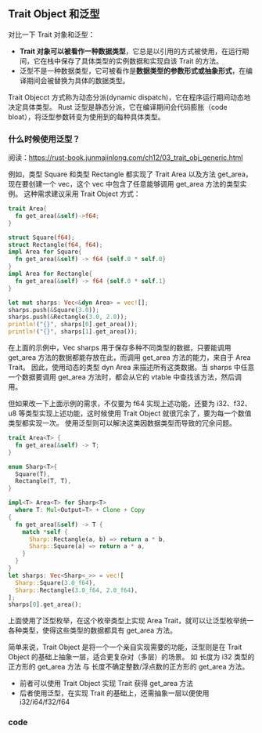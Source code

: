 ## Trait Object 和泛型

对比一下 Trait 对象和泛型：

- **Trait 对象可以被看作一种数据类型**，它总是以引用的方式被使用，在运行期间，它在栈中保存了具体类型的实例数据和实现自该 Trait 的方法。
- 泛型不是一种数据类型，它可被看作是**数据类型的参数形式或抽象形式**，在编译期间会被替换为具体的数据类型。

Trait Objecct 方式称为动态分派(dynamic dispatch)，它在程序运行期间动态地决定具体类型。
Rust 泛型是静态分派，它在编译期间会代码膨胀（code bloat），将泛型参数转变为使用到的每种具体类型。

### 什么时候使用泛型？

阅读：https://rust-book.junmajinlong.com/ch12/03_trait_obj_generic.html

例如，类型 Square 和类型 Rectangle 都实现了 Trait Area 以及方法 get_area，现在要创建一个 vec，这个 vec 中包含了任意能够调用 get_area 方法的类型实例。
这种需求建议采用 Trait Object 方式：

```rs
trait Area{
  fn get_area(&self)->f64;
}

struct Square(f64);
struct Rectangle(f64, f64);
impl Area for Square{
  fn get_area(&self) -> f64 {self.0 * self.0}
}
impl Area for Rectangle{
  fn get_area(&self) -> f64 {self.0 * self.1}
}

let mut sharps: Vec<&dyn Area> = vec![];
sharps.push(&Square(3.0));
sharps.push(&Rectangle(3.0, 2.0));
println!("{}", sharps[0].get_area());
println!("{}", sharps[1].get_area());
```

在上面的示例中，Vec sharps 用于保存多种不同类型的数据，只要能调用 get_area 方法的数据都能存放在此，而调用 get_area 方法的能力，来自于 Area Trait。
因此，使用动态的类型 dyn Area 来描述所有这类数据。当 sharps 中任意一个数据要调用 get_area 方法时，都会从它的 vtable 中查找该方法，然后调用。

但如果改一下上面示例的需求，不仅要为 f64 实现上述功能，还要为 i32、f32、u8 等类型实现上述功能，这时候使用 Trait Object 就很冗余了，要为每一个数值类型都实现一次。
使用泛型则可以解决这类因数据类型而导致的冗余问题。

```rs
trait Area<T> {
  fn get_area(&self) -> T;
}

enum Sharp<T>{
  Square(T),
  Rectangle(T, T),
}

impl<T> Area<T> for Sharp<T>
  where T: Mul<Output=T> + Clone + Copy
{
  fn get_area(&self) -> T {
    match *self {
      Sharp::Rectangle(a, b) => return a * b,
      Sharp::Square(a) => return a * a,
    }
  }
}
let sharps: Vec<Sharp<_>> = vec![
  Sharp::Square(3.0_f64),
  Sharp::Rectangle(3.0_f64, 2.0_f64),
];
sharps[0].get_area();
```

上面使用了泛型枚举，在这个枚举类型上实现 Area Trait，就可以让泛型枚举统一各种类型，使得这些类型的数据都具有 get_area 方法。

简单来说，Trait Object 是将一个一个亲自实现需要的功能，泛型则是在 Trait Object 的基础上抽象一层，适合更复杂对（多层）的场景。
如 长度为 i32 类型的正方形的 get_area 方法 与 长度不确定整数/浮点数的正方形的 get_area 方法。

- 前者可以使用 Trait Object 实现 Trait 获得 get_area 方法
- 后者使用泛型，在实现 Trait 的基础上，还需抽象一层以便使用 i32/i64/f32/f64

### code

```rs

```
